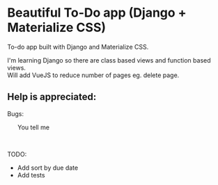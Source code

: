 # Beautiful To-Do app (Django + Materialize CSS)
To-do app built with Django and Materialize CSS.

I'm learning Django so there are class based views and function based views.
<br>
Will add VueJS to reduce number of pages eg. delete page.

## Help is appreciated:
Bugs:
<ul>
  You tell me
</ul>
<br>

TODO:
<ul>
  <li>Add sort by due date</li>
  <li>Add tests</li>
<ul>
